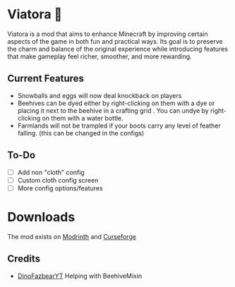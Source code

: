 # Viatora 🍂

Viatora is a mod that aims to enhance Minecraft by improving certain aspects of the game in both fun and practical ways. Its goal is to preserve the charm and balance of the original experience while introducing features that make gameplay feel richer, smoother, and more rewarding.

## Current Features
- Snowballs and eggs will now deal knockback on players
- Beehives can be dyed either by right-clicking on them with a dye or placing it next to the beehive in a crafting grid . You can undye by right-clicking on them with a water bottle.
- Farmlands will not be trampled if your boots carry any level of feather falling. (this can be changed in the configs)

## To-Do
- [ ] Add non "cloth" config
- [ ] Custom cloth config screen
- [ ] More config options/features

# Downloads
The mod exists on [Modrinth](https://modrinth.com/mod/viatora) and [Curseforge](https://www.curseforge.com/minecraft/mc-mods/viatora)

## Credits
- [DinoFazbearYT](https://github.com/DinoFazbearYT) Helping with BeehiveMixin
